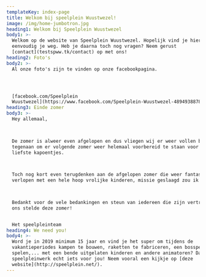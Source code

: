 ```yaml
---
templateKey: index-page
title: Welkom bij speelplein Wuustwezel!
image: /img/home-jumbotron.jpg
heading1: Welkom bij Speelplein Wuustwezel
body1: >-
  Welkom op de website van Speelplein Wuustwezel. Hopelijk vind je hier
  eenvoudig je weg. Heb je daarna toch nog vragen? Neem gerust
  [contact](testspww.tk/contact) op met ons!
heading2: Foto's
body2: >-
  Al onze foto's zijn te vinden op onze facebookpagina.




  [facebook.com/Speelplein
  Wuustwezel](https://www.facebook.com/Speelplein-Wuustwezel-489493887871619/)
heading3: Einde zomer
body3: >-
  Hey allemaal,

   

  De zomer is alweer even afgelopen en dus vliegen wij er weer vollen bak
  tegenaan om er volgende zomer weer helemaal voorbereid te staan voor uw
  liefste kapoentjes.

   

  Toch nog kort even terugdenken aan de afgelopen zomer die weer fantastisch is
  verlopen met een hele hoop vrolijke kinderen, missie geslaagd zou ik zeggen.

   

  Bedankt voor de vele bedankingen en steun van iedereen die zijn vertrouwen in
  ons stelde deze zomer!


  Het speelpleinteam
heading4: We need you!
body4: >-
  Word je in 2019 minimum 15 jaar en vind je het super om tijdens de
  vakantieperiodes kampen te bouwen, raketten te fabriceren, een bosspel te
  spelen,... met een bende uitgelaten kinderen en andere animatoren? Dan is
  speelpleinwerk echt iets voor jou! Neem vooral een kijkje op [deze
  website](http://speelplein.net/).
---
```


